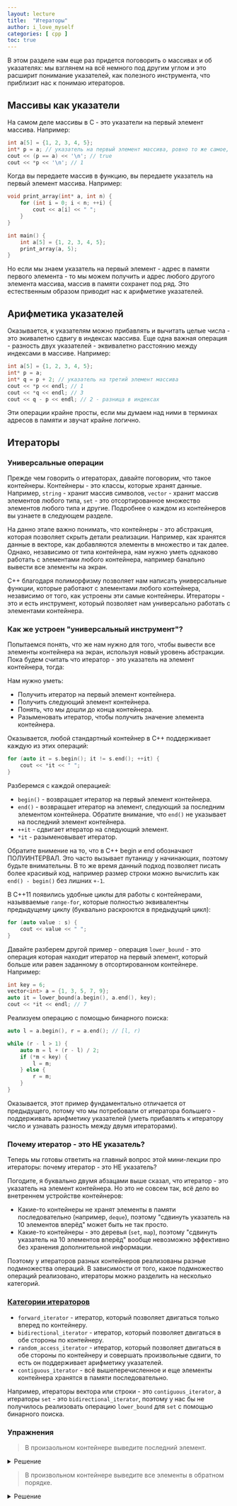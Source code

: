 ```yaml
---
layout: lecture
title:  "Итераторы"
author: i_love_myself
categories: [ cpp ]
toc: true
---
```


В этом разделе нам еще раз придется поговорить о массивах и об указателях: мы взглянем на всё немного под другим углом и это расширит понимание указателей, как полезного инструмента, что приблизит нас к понимаю итераторов.

## Массивы как указатели

На самом деле массивы в C - это указатели на первый элемент массива. Например:

```cpp
int a[5] = {1, 2, 3, 4, 5};
int* p = a; // указатель на первый элемент массива, ровно то же самое, что и a
cout << (p == a) << '\n'; // true
cout << *p << '\n'; // 1
```

Когда вы передаете массив в функцию, вы передаете указатель на первый элемент массива. Например:

```cpp
void print_array(int* a, int n) {
    for (int i = 0; i < n; ++i) {
        cout << a[i] << " ";
    }
}

int main() {
    int a[5] = {1, 2, 3, 4, 5};
    print_array(a, 5);
}
```

Но если мы знаем указатель на первый элемент - адрес в памяти первого элемента - то мы можем получить и адрес любого другого элемента массива, массив в памяти сохранет под ряд. Это естественным образом приводит нас к арифметике указателей.

## Арифметика указателей

Оказывается, к указателям можно прибавлять и вычитать целые числа - это экивалетно сдвигу в индексах массива. Еще одна важная операция - разность двух указателей - эквивалетно расстоянию между индексами в массиве. Например:

```cpp
int a[5] = {1, 2, 3, 4, 5};
int* p = a;
int* q = p + 2; // указатель на третий элемент массива
cout << *p << endl; // 1
cout << *q << endl; // 3
cout << q - p << endl; // 2 - разница в индексах
```

Эти операции крайне просты, если мы думаем над ними в терминах адресов в памяти и звучат крайне логично.

## Итераторы

### Универсальные операции

Прежде чем говорить о итераторах, давайте поговорим, что такое контейнеры. Контейнеры - это классы, которые хранят данные. Например, `string` - хранит массив символов, `vector` - хранит массив элементов любого типа, `set` - это отсортированное множество элементов любого типа и другие. Подробнее о каждом из контейнеров вы узнаете в следующем разделе.

На данно этапе важно понимать, что контейнеры - это абстракция, которая позволяет скрыть детали реализации. Например, как хранятся данные в векторе, как добавляются элементы в множество и так далее. Однако, независимо от типа контейнера, нам нужно уметь однаково работать с элементами любого контейнера, например банально вывести все элементы на экран.

C++ благодаря полиморфизму позволяет нам написать универсальные функции, которые работают с элементами любого контейнера, независимо от того, как устроены эти самые контейнеры. Итераторы - это и есть инструмент, который позволяет нам универсально работать с элементами контейнера.

### Как же устроен "универсальный инструмент"?

Попытаемся понять, что же нам нужно для того, чтобы вывести все элементы контейнера на экран, используя новый уровень абстракции. Пока будем считать что итератор - это указатель на элемент контейнера, тогда:

Нам нужно уметь:

* Получить итератор на первый элемент контейнера.
* Получить следующий элемент контейнера.
* Понять, что мы дошли до конца контейнера.
* Разыменовать итератор, чтобы получить значение элемента контейнера.

Оказывается, любой стандартный контейнер в C++ поддерживает каждую из этих операций:

```cpp
for (auto it = s.begin(); it != s.end(); ++it) {
    cout << *it << " ";
}
```

Разберемся с каждой операцией:

* `begin()` - возвращает итератор на первый элемент контейнера.
* `end()` - возвращает итератор на элемент, следующий за последним элементом контейнера. Обратите внимание, что `end()` не указывает на последний элемент контейнера.
* `++it` - сдвигает итератор на следующий элемент.
* `*it` - разыменовывает итератор.

Обратите внимение на то, что в C++ begin и end обозначают ПОЛУИНТЕРВАЛ. Это часто вызывает путаницу у начинающих, поэтому будьте внимательны. В то же время данный подход позволяет писать более красивый код, например размер строки можно вычислить как ```end() - begin()``` без лишних `+-1`.

В C++11 появились удобные циклы для работы с контейнерами, назывваемые `range-for`, которые полностью эквивалентны предыдущему циклу (буквально раскроются в предыдущий цикл):

```cpp
for (auto value : s) {
    cout << value << " ";
}
```

Давайте разберем другой пример - операция `lower_bound` - это операция которая находит итератор на первый элемент, который больше или равен заданному в отсортированном контейнере. Например:

```cpp
int key = 6;
vector<int> a = {1, 3, 5, 7, 9};
auto it = lower_bound(a.begin(), a.end(), key);
cout << *it << endl; // 7
```

Реализуем операцию с помощью бинарного поиска:

```cpp
auto l = a.begin(), r = a.end(); // [l, r)

while (r - l > 1) {
    auto m = l + (r - l) / 2;
    if (*m < key) {
        l = m;
    } else {
        r = m;
    }
}
```

Оказывается, этот пример фундаментально отличается от предыдущего, потому что мы потребовали от итератора большего - поддерживать арифметику указателей (уметь прибавлять к итератору число и узнавать разность между двумя итераторами).

### Почему итератор - это НЕ указатель?

Теперь мы готовы ответить на главный вопрос этой мини-лекции про итераторы: почему итератор - это НЕ указатель?

Погодите, я буквально двумя абзацами выше сказал, что итератор - это указатель на элемент контейнера. Но это не совсем так, всё дело во внетреннем устройстве контейнеров:

* Какие-то контейнеры не хранят элементы в памяти последовательно (например, `deque`), поэтому "сдвинуть указатель на 10 элементов вперёд" может быть не так просто.
* Какие-то контейнеры - это деревья (`set`, `map`), поэтому "сдвинуть указатель на 10 элементов вперёд" вообще невозможно эффективно без хранения дополнительной информации.

Поэтому у итераторов разных контейнеров реализованы разные подмножества операций. В зависимости от того, какое подмножество операций реализовано, итераторы можно разделить на несколько категорий.

### [Категории итераторов](https://en.cppreference.com/w/cpp/iterator)

* `forward_iterator` - итератор, который позволяет двигаться только вперед по контейнеру.
* `bidirectional_iterator` - итератор, который позволяет двигаться в обе стороны по контейнеру.
* `random_access_iterator` - итератор, который позволяет двигаться в обе стороны по контейнеру и совершать произвольные сдвиги, то есть он поддерживает арифметику указателей.
* `contiguous_iterator` - всё вышеперечисленное и еще элементы контейнера хранятся в памяти последовательно.

Например, итераторы вектора или строки - это `contiguous_iterator`, а итераторы `set` - это `bidirectional_iterator`, поэтому у нас бы не получилось реализовать операцию `lower_bound` для `set` с помощью бинарного поиска.

### Упражнения

> В произаольном контейнере выведите последний элемент.

<details markdown="1">

<summary>Решение</summary>

```cpp
cout << *(--s.end()) << endl;
```

</details>

> В произвольном контейнере выведите все элементы в обратном порядке.

<details markdown="1">

<summary>Решение</summary>

Обратите внимание, что без проверки на пустой контейнер код бы не работал корректно!

```cpp
if (!s.empty()) {
    for (auto it = s.end(); it != s.begin(); ) {
        --it;
        cout << *it << " ";
    }
}
```

</details>
